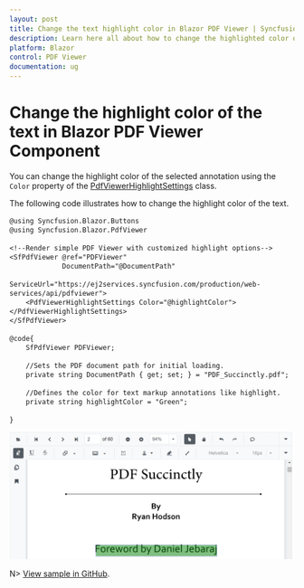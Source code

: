 ```yaml
---
layout: post
title: Change the text highlight color in Blazor PDF Viewer | Syncfusion
description: Learn here all about how to change the highlighted color of the text in Syncfusion Blazor PDF Viewer component.
platform: Blazor
control: PDF Viewer
documentation: ug
---
```


# Change the highlight color of the text in Blazor PDF Viewer Component

You can change the highlight color of the selected annotation using the `Color` property of the [PdfViewerHighlightSettings](https://help.syncfusion.com/cr/blazor/Syncfusion.Blazor.PdfViewer.PdfViewerHighlightSettings.html) class.

The following code illustrates how to change the highlight color of the text.

```cshtml
@using Syncfusion.Blazor.Buttons
@using Syncfusion.Blazor.PdfViewer

<!--Render simple PDF Viewer with customized highlight options-->
<SfPdfViewer @ref="PDFViewer" 
             DocumentPath="@DocumentPath" 
             ServiceUrl="https://ej2services.syncfusion.com/production/web-services/api/pdfviewer">
    <PdfViewerHighlightSettings Color="@highlightColor"></PdfViewerHighlightSettings>
</SfPdfViewer>

@code{
    SfPdfViewer PDFViewer;

    //Sets the PDF document path for initial loading.
    private string DocumentPath { get; set; } = "PDF_Succinctly.pdf";

    //Defines the color for text markup annotations like highlight.
    private string highlightColor = "Green";

}
```
![Highlight Text in Blazor PDFViewer](../../pdfviewer/images/HighlightText.png)

N> [View sample in GitHub](https://github.com/SyncfusionExamples/blazor-pdf-viewer-classic-examples/tree/master/Annotations/Text%20Markup/Customize%20highlight%20annotation).
